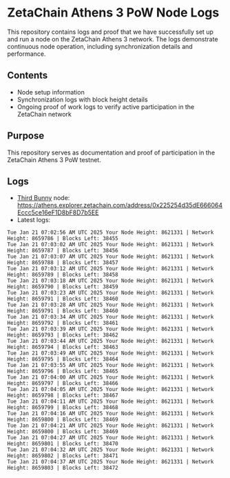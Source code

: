 # ZetaChain Athens 3 PoW Node Logs
This repository contains logs and proof that we have successfully set up and run a node on the ZetaChain Athens 3 network. The logs demonstrate continuous node operation, including synchronization details and performance.

## Contents
- Node setup information
- Synchronization logs with block height details
- Ongoing proof of work logs to verify active participation in the ZetaChain network

## Purpose
This repository serves as documentation and proof of participation in the ZetaChain Athens 3 PoW testnet.

## Logs

- [Third Bunny](https://thirdbunny.xyz/) node: https://athens.explorer.zetachain.com/address/0x225254d35dE666064Eccc5ce16eF1D8bF8D7b5EE
- Latest logs:
```
Tue Jan 21 07:02:56 AM UTC 2025 Your Node Height: 8621331 | Network Height: 8659786 | Blocks Left: 38455
Tue Jan 21 07:03:02 AM UTC 2025 Your Node Height: 8621331 | Network Height: 8659787 | Blocks Left: 38456
Tue Jan 21 07:03:07 AM UTC 2025 Your Node Height: 8621331 | Network Height: 8659788 | Blocks Left: 38457
Tue Jan 21 07:03:12 AM UTC 2025 Your Node Height: 8621331 | Network Height: 8659789 | Blocks Left: 38458
Tue Jan 21 07:03:18 AM UTC 2025 Your Node Height: 8621331 | Network Height: 8659790 | Blocks Left: 38459
Tue Jan 21 07:03:23 AM UTC 2025 Your Node Height: 8621331 | Network Height: 8659791 | Blocks Left: 38460
Tue Jan 21 07:03:28 AM UTC 2025 Your Node Height: 8621331 | Network Height: 8659791 | Blocks Left: 38460
Tue Jan 21 07:03:34 AM UTC 2025 Your Node Height: 8621331 | Network Height: 8659792 | Blocks Left: 38461
Tue Jan 21 07:03:39 AM UTC 2025 Your Node Height: 8621331 | Network Height: 8659793 | Blocks Left: 38462
Tue Jan 21 07:03:44 AM UTC 2025 Your Node Height: 8621331 | Network Height: 8659794 | Blocks Left: 38463
Tue Jan 21 07:03:49 AM UTC 2025 Your Node Height: 8621331 | Network Height: 8659795 | Blocks Left: 38464
Tue Jan 21 07:03:55 AM UTC 2025 Your Node Height: 8621331 | Network Height: 8659796 | Blocks Left: 38465
Tue Jan 21 07:04:00 AM UTC 2025 Your Node Height: 8621331 | Network Height: 8659797 | Blocks Left: 38466
Tue Jan 21 07:04:05 AM UTC 2025 Your Node Height: 8621331 | Network Height: 8659798 | Blocks Left: 38467
Tue Jan 21 07:04:11 AM UTC 2025 Your Node Height: 8621331 | Network Height: 8659799 | Blocks Left: 38468
Tue Jan 21 07:04:16 AM UTC 2025 Your Node Height: 8621331 | Network Height: 8659800 | Blocks Left: 38469
Tue Jan 21 07:04:21 AM UTC 2025 Your Node Height: 8621331 | Network Height: 8659800 | Blocks Left: 38469
Tue Jan 21 07:04:27 AM UTC 2025 Your Node Height: 8621331 | Network Height: 8659801 | Blocks Left: 38470
Tue Jan 21 07:04:32 AM UTC 2025 Your Node Height: 8621331 | Network Height: 8659802 | Blocks Left: 38471
Tue Jan 21 07:04:37 AM UTC 2025 Your Node Height: 8621331 | Network Height: 8659803 | Blocks Left: 38472
```
